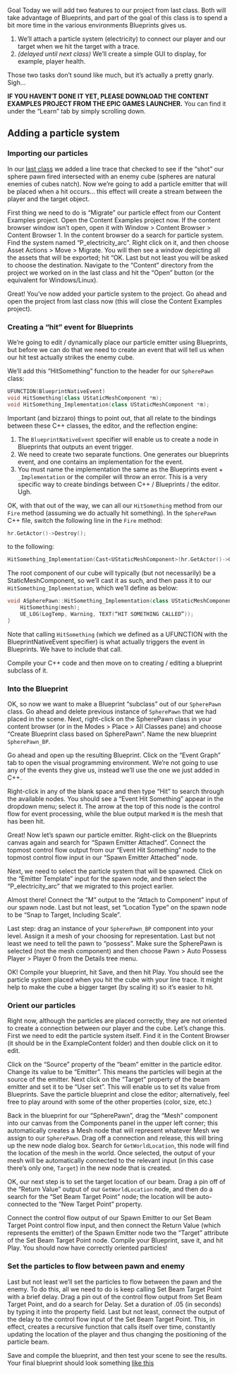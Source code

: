 Goal
Today we will add two features to our project from last class. Both will take advantage of Blueprints, and part of the goal of this class is to spend a bit more time in the various environments Blueprints gives us.

1. We’ll attach a particle system (electricity) to connect our player and our target when we hit the target with a trace.
2. *(delayed until next class)* We’ll create a simple GUI to display, for example, player health.

Those two tasks don’t sound like much, but it’s actually a pretty gnarly. Sigh…

**IF YOU HAVEN’T DONE IT YET, PLEASE DOWNLOAD THE CONTENT EXAMPLES PROJECT FROM THE EPIC GAMES LAUNCHER.** You can find it under the “Learn” tab by simply scrolling down.

## Adding a particle system
### Importing our particles
In our [last class](ue_tutorial_day3.md) we added a line trace that checked to see if the “shot” our sphere pawn fired intersected with an enemy cube (spheres are natural enemies of cubes natch).  Now we’re going to add a particle emitter that will be placed when a hit occurs… this effect will create a stream between the player and the target object.

First thing we need to do is “Migrate” our particle effect from our Content Examples project. Open the Content Examples project now. If the content browser window isn’t open, open it with Window > Content Browser > Content Browser 1. In the content browser do a search for particle system. Find the system named “P_electricity_arc”. Right click on it, and then choose Asset Actions > Move > Migrate. You will then see a window depicting all the assets that will be exported; hit “OK. Last but not least you will be asked to choose the destination. Navigate to the “Content” directory from the project we worked on in the last class and hit the “Open” button (or the equivalent for Windows/Linux).

Great! You’ve now added your particle system to the project. Go ahead and open the project from last class now (this will close the Content Examples project).

### Creating a “hit” event for Blueprints
We’re going to edit / dynamically place our particle emitter using Blueprints, but before we can do that we need to create an event that will tell us when our hit test actually strikes the enemy cube. 

We’ll add this “HitSomething” function to the header for our `SpherePawn` class:

```c++
UFUNCTION(BlueprintNativeEvent)
void HitSomething(class UStaticMeshComponent *m);
void HitSomething_Implementation(class UStaticMeshComponent *m);
```

Important (and bizzaro) things to point out, that all relate to the bindings between these C++ classes, the editor, and the reflection engine:

1. The `BlueprintNativeEvent` specifier will enable us to create a node in Blueprints that outputs an event trigger.
2. We need to create two separate functions. One generates our blueprints event, and one contains an implementation for the event. 
3. You must name the implementation the same as the Blueprints event + `_Implementation` or the compiler will throw an error. This is a very specific way to create bindings between C++ / Blueprints / the editor. Ugh.

OK, with that out of the way, we can all our `HitSomething` method from our `Fire` method (assuming we do actually hit something). In the `SpherePawn` C++ file, switch the following line in the `Fire` method:

```c++
hr.GetActor()->Destroy();
```

 to the following:
```c++
HitSomething_Implementation(Cast<UStaticMeshComponent>(hr.GetActor()->GetRootComponent()));
```

The root component of our cube will typically (but not necessarily) be a StaticMeshComponent, so we’ll cast it as such, and then pass it to our `HitSomething_Implementation`, which we’ll define as below:

```c++
void ASpherePawn::HitSomething_Implementation(class UStaticMeshComponent *mesh) {
	HitSomething(mesh);
	UE_LOG(LogTemp, Warning, TEXT(“HIT SOMETHING CALLED”));
}
```

Note that calling `HitSomething` (which we defined as a UFUNCTION with the BlueprintNativeEvent specifier) is what actually triggers the event in Blueprints. We have to include that call.

Compile your C++ code and then move on to creating / editing a blueprint subclass of it.

### Into the Blueprint
OK, so now we want to make a Blueprint “subclass” out of our `SpherePawn` class. Go ahead and delete previous instance of `SpherePawn` that we had placed in the scene. Next, right-click on the SpherePawn class in your content browser (or in the Modes > Place > All Classes pane)  and choose “Create Blueprint class based on SpherePawn”.  Name the new blueprint `SpherePawn_BP`.

Go ahead and open up the resulting Blueprint. Click on the “Event Graph” tab to open the visual programming environment. We’re not going to use any of the events they give us, instead we’ll use the one we just added in C++.

Right-click in any of the blank space and then type “Hit” to search through the available nodes. You should see a “Event Hit Something” appear in the dropdown menu; select it. The arrow at the top of this node is the control flow for event processing, while the blue output marked `M` is the mesh that has been hit.

Great! Now let’s spawn our particle emitter. Right-click on the Blueprints canvas again and search for “Spawn Emitter Attached”. Connect the topmost control flow output from our “Event Hit Something” node to the topmost control flow input in our “Spawn Emitter Attached” node. 

Next, we need to select the particle system that will be spawned. Click on the “Emitter Template” input for the spawn node, and then select the “P_electricity_arc” that we migrated to this project earlier.

Almost there! Connect the “M” output to the “Attach to Component” input of our spawn node. Last but not least, set “Location Type” on the spawn node to be “Snap to Target, Including Scale”.

Last step: drag an instance of your `SpherePawn_BP` component into your level. Assign it a mesh of your choosing for representation. Last but not least we need to tell the pawn to “possess”. Make sure the SpherePawn is selected (not the mesh component) and then choose Pawn > Auto Possess Player > Player 0 from the 	Details tree menu.

OK! Compile your blueprint, hit Save, and then hit Play. You should see the particle system placed when you hit the cube with your line trace. It might help to make the cube a bigger target (by scaling it) so it’s easier to hit.

### Orient our particles
Right now, although the particles are placed correctly, they are not oriented to create a connection between our player and the cube. Let’s change this. First we need to edit the particle system itself. Find it in the Content Browser (it should be in the ExampleContent folder) and then double click on it to edit. 

Click on the “Source” property of the “beam” emitter in the particle editor. Change its value to be “Emitter”. This means the particles will begin at the source of the emitter. Next click on the “Target” property of the beam emitter and set it to be “User set”. This will enable us to set its value from Blueprints. Save the particle blueprint and close the editor; alternatively, feel free to play around with some of the other properties (color, size, etc.)

Back in the blueprint for our “SpherePawn”, drag the “Mesh” component into our canvas from the Components panel in the upper left corner; this automatically creates a Mesh node that will represent whatever Mesh we assign to our `SpherePawn`. Drag off a connection and release, this will bring up the new node dialog box. Search for `GetWorldLocation`, this node will find the location of the mesh in the world. Once selected, the output of your mesh will be automatically connected to the relevant input (in this case there’s only one, `Target`) in the new node that is created.

OK, our next step is to set the target location of our beam. Drag a pin off of the “Return Value” output of our `GetWorldLocation` node, and then do a search for the “Set Beam Target Point” node; the location will be auto-connected to the “New Target Point” property. 

Connect the control flow output of our Spawn Emitter to our Set Beam Target Point control flow input, and then connect the Return Value (which represents the emitter) of the Spawn Emitter node two the “Target” attribute of the Set Beam Target Point node.  Compile your Blueprint, save it, and hit Play. You should now have correctly oriented particles!

### Set the particles to flow between pawn and enemy
Last but not least we’ll set the particles to flow between the pawn and the enemy. To do this, all we need to do is keep calling Set Beam Target Point with a brief delay.  Drag a pin out of the control flow output from Set Beam Target Point, and do a search for Delay. Set a duration of .05 (in seconds) by typing it into the property field. Last but not least, connect the output of the delay to the control flow input of the Set Beam Target Point. This, in effect, creates a recursive function that calls itself over time, constantly updating the location of the player and thus changing the positioning of the particle beam. 

Save and compile the blueprint, and then test your scene to see the results. Your final blueprint should look something [like this](https://github.com/imgd-4000-2020/syllabus-and-notes/blob/master/images/day4/beam_blueprint.png)
